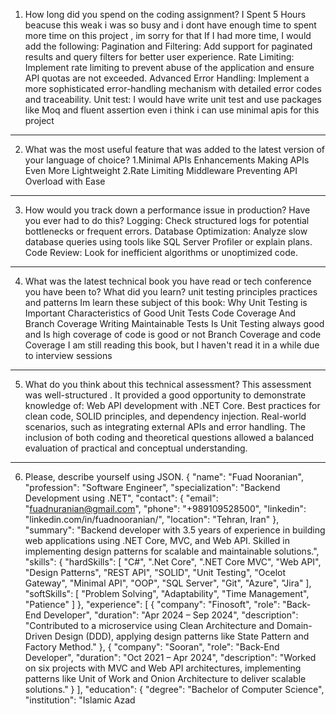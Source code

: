 1. How long did you spend on the coding assignment?
I Spent 5 Hours beacuse this weak i was so busy and i dont have enough time to spent more time on this project , im sorry for that
If I had more time, I would add the following:
Pagination and Filtering: Add support for paginated results and query filters for better user experience.
Rate Limiting: Implement rate limiting to prevent abuse of the application and ensure API quotas are not exceeded.
Advanced Error Handling: Implement a more sophisticated error-handling mechanism with detailed error codes and traceability.
Unit test: I would have write unit test and use packages like Moq and fluent assertion
even i think i can use minimal apis for this project
------------------------------------------------------------------------------------------------------------------------
2. What was the most useful feature that was added to the latest version of your
language of choice?
1.Minimal APIs Enhancements
Making APIs Even More Lightweight
2.Rate Limiting Middleware
Preventing API Overload with Ease
----------------------------------------------------------------------------------------------------------------------
3. How would you track down a performance issue in production? Have you ever
had to do this?
Logging: Check structured logs for potential bottlenecks or frequent errors.
Database Optimization: Analyze slow database queries using tools like SQL Server Profiler or explain plans.
Code Review: Look for inefficient algorithms or unoptimized code.
----------------------------------------------------------------------------------------------------------------------
4. What was the latest technical book you have read or tech conference you have been to? What did you learn?
unit testing principles practices and patterns
Im learn these subject of this book: 
Why Unit Testing is Important
Characteristics of Good Unit Tests
Code Coverage And Branch Coverage
Writing Maintainable Tests
Is Unit Testing always good and Is high coverage of code is good or not 
Branch Coverage and code Coverage
I am still reading this book, but I haven't read it in a while due to interview sessions
----------------------------------------------------------------------------------------------------------------------
5. What do you think about this technical assessment?
This assessment was well-structured . It provided a good opportunity to demonstrate knowledge of:
Web API development with .NET Core.
Best practices for clean code, SOLID principles, and dependency injection.
Real-world scenarios, such as integrating external APIs and error handling.
The inclusion of both coding and theoretical questions allowed a balanced evaluation of practical and conceptual understanding.
----------------------------------------------------------------------------------------------------------------------
6. Please, describe yourself using JSON.
{
  "name": "Fuad Nooranian",
  "profession": "Software Engineer",
  "specialization": "Backend Development using .NET",
  "contact": {
    "email": "fuadnuranian@gmail.com",
    "phone": "+989109528500",
    "linkedin": "linkedin.com/in/fuadnooranian/",
    "location": "Tehran, Iran"
  },
  "summary": "Backend developer with 3.5 years of experience in building web applications using .NET Core, MVC, and Web API. Skilled in implementing design patterns for scalable and maintainable solutions.",
  "skills": {
    "hardSkills": [
      "C#",
      ".Net Core",
      ".NET Core MVC",
      "Web API",
      "Design Patterns",
      "REST API",
      "SOLID",
      "Unit Testing",
      "Ocelot Gateway",
      "Minimal API",
      "OOP",
      "SQL Server",
      "Git",
      "Azure",
      "Jira"
    ],
    "softSkills": [
      "Problem Solving",
      "Adaptability",
      "Time Management",
      "Patience"
    ]
  },
  "experience": [
    {
      "company": "Finosoft",
      "role": "Back-End Developer",
      "duration": "Apr 2024 – Sep 2024",
      "description": "Contributed to a microservice using Clean Architecture and Domain-Driven Design (DDD), applying design patterns like State Pattern and Factory Method."
    },
    {
      "company": "Sooran",
      "role": "Back-End Developer",
      "duration": "Oct 2021 – Apr 2024",
      "description": "Worked on six projects with MVC and Web API architectures, implementing patterns like Unit of Work and Onion Architecture to deliver scalable solutions."
    }
  ],
  "education": {
    "degree": "Bachelor of Computer Science",
    "institution": "Islamic Azad
